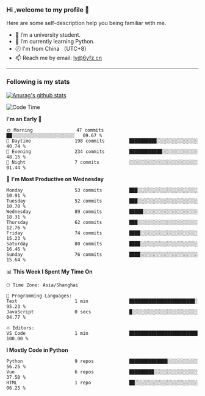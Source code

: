 ### Hi ,welcome to my profile 👋
Here are some self-description help you being familiar with me.
<!--
**liuyunfz/liuyunfz** is a ✨ _special_ ✨ repository because its `README.md` (this file) appears on your GitHub profile.
- 👯 I’m looking to collaborate on ...
- 🤔 I’m looking for help with ...
Here are some ideas to get you started:
-->
- 🏫 I’m a university student.
- 💪 I’m currently learning Python.
- 🕗 I'm from China （UTC+8）
- 📫 Reach me by email: [ly@6yfz.cn](mailto:ly@6yfz.cn)
  
---
### Following is my stats
  
[![Anurag's github stats](https://github-readme-stats.vercel.app/api?username=liuyunfz)](https://github.com/anuraghazra/github-readme-stats)
  
<!--START_SECTION:waka-->
![Code Time](http://img.shields.io/badge/Code%20Time-353%20hrs%2021%20mins-blue)

**I'm an Early 🐤** 

```text
🌞 Morning                47 commits          ██░░░░░░░░░░░░░░░░░░░░░░░   09.67 % 
🌆 Daytime                198 commits         ██████████░░░░░░░░░░░░░░░   40.74 % 
🌃 Evening                234 commits         ████████████░░░░░░░░░░░░░   48.15 % 
🌙 Night                  7 commits           ░░░░░░░░░░░░░░░░░░░░░░░░░   01.44 % 
```
📅 **I'm Most Productive on Wednesday** 

```text
Monday                   53 commits          ███░░░░░░░░░░░░░░░░░░░░░░   10.91 % 
Tuesday                  52 commits          ███░░░░░░░░░░░░░░░░░░░░░░   10.70 % 
Wednesday                89 commits          █████░░░░░░░░░░░░░░░░░░░░   18.31 % 
Thursday                 62 commits          ███░░░░░░░░░░░░░░░░░░░░░░   12.76 % 
Friday                   74 commits          ████░░░░░░░░░░░░░░░░░░░░░   15.23 % 
Saturday                 80 commits          ████░░░░░░░░░░░░░░░░░░░░░   16.46 % 
Sunday                   76 commits          ████░░░░░░░░░░░░░░░░░░░░░   15.64 % 
```


📊 **This Week I Spent My Time On** 

```text
🕑︎ Time Zone: Asia/Shanghai

💬 Programming Languages: 
Text                     1 min               ████████████████████████░   95.23 % 
JavaScript               0 secs              █░░░░░░░░░░░░░░░░░░░░░░░░   04.77 % 

🔥 Editors: 
VS Code                  1 min               █████████████████████████   100.00 % 
```

**I Mostly Code in Python** 

```text
Python                   9 repos             ██████████████░░░░░░░░░░░   56.25 % 
Vue                      6 repos             █████████░░░░░░░░░░░░░░░░   37.50 % 
HTML                     1 repo              ██░░░░░░░░░░░░░░░░░░░░░░░   06.25 % 
```




<!--END_SECTION:waka-->
